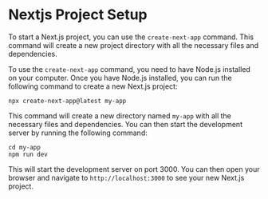 # Nextjs Project Setup

To start a Next.js project, you can use the `create-next-app` command. This command will create a new project directory with all the necessary files and dependencies.

To use the `create-next-app` command, you need to have Node.js installed on your computer. Once you have Node.js installed, you can run the following command to create a new Next.js project:

```
npx create-next-app@latest my-app
```

This command will create a new directory named `my-app` with all the necessary files and dependencies. You can then start the development server by running the following command:

```
cd my-app
npm run dev
```

This will start the development server on port 3000. You can then open your browser and navigate to `http://localhost:3000` to see your new Next.js project.

